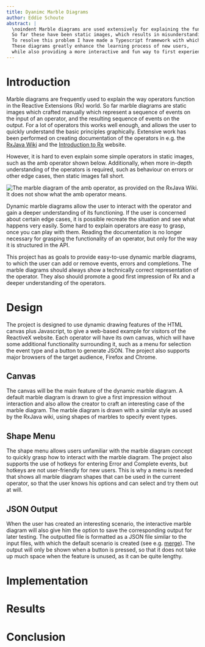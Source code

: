 ```yaml
---
title: Dyanimc Marble Diagrams
author: Eddie Schoute
abstract: |
  \noindent Marble diagrams are used extensively for explaining the functionality of Reactive Extensions (Rx) operators.
  So far these have been static images, which results in misunderstandings among new users of Rx.
  To resolve this problem I have made a Typescript framework with which to build dynamic marble diagrams.
  These diagrams greatly enhance the learning process of new users,
  while also providing a more interactive and fun way to first experience Rx.
---
```


# Introduction
Marble diagrams are frequently used to explain the way operators function in the Reactive Extensions (Rx) world.
So far marble diagrams are static images which crafted manually which represent a sequence of events on the input of an operator,
and the resulting sequence of events on the output.
For a lot of operators this works well enough, and allows the user to quickly understand the basic principles graphically.
Extensive work has been performed on creating documentation of the operators in e.g. the [RxJava Wiki](http://github.com/Netflix/RxJava/wiki) and the [Introduction to Rx](http://www.introtorx.com/) website.

However, it is hard to even explain some simple operators in static images, such as the amb operator shown below.
Additionally, when more in-depth understanding of the operators is required,
such as behaviour on errors or other edge cases,
then static images fall short.

![The marble diagram of the amb operator, as provided on the RxJava Wiki.
It does not show what the amb operator means.](amb.png)

Dynamic marble diagrams allow the user to interact with the operator and gain a deeper understanding of its functioning.
If the user is concerned about certain edge cases, it is possible recreate the situation and see what happens very easily.
Some hard to explain operators are easy to grasp, once you can play with them.
Reading the documentation is no longer necessary for grasping the functionality of an operator,
but only for the way it is structured in the API.

This project has as goals to provide easy-to-use dynamic marble diagrams,
to which the user can add or remove events, errors and completions.
The marble diagrams should always show a technically correct representation of the operator.
They also should promote a good first impression of Rx and a deeper understanding of the operators.

# Design
The project is designed to use dynamic drawing features of the HTML canvas plus Javascript, 
to give a web-based example for visitors of the ReactiveX website.
Each operator will have its own canvas, which will have some additional functionality surrounding it,
such as a menu for selection the event type and a button to generate JSON.
The project also supports major browsers of the target audience, Firefox and Chrome.

## Canvas
The canvas will be the main feature of the dynamic marble diagram.
A default marble diagram is drawn to give a first impression without interaction
and also allow the creator to craft an interesting case of the marble diagram.
The marble diagram is drawn with a similar style as used by the RxJava wiki,
using shapes of marbles to specify event types.

## Shape Menu 
The shape menu allows users unfamiliar with the marble diagram concept to quickly grasp how to interact with the marble diagram.
The project also supports the use of hotkeys for entering Error and Complete events,
but hotkeys are not user-friendly for new users.
This is why a menu is needed that shows all marble diagram shapes that can be used in the current operator,
so that the user knows his options and can select and try them out at will.

## JSON Output
When the user has created an interesting scenario,
the interactive marble diagram will also give him the option to save the corresponding output for later testing.
The outputted file is formatted as a JSON file similar to the input files,
with which the default scenario is created (see e.g. [merge](../operators/premade/merge.json)).
The output will only be shown when a button is pressed, so that it does not take up much space when the feature is unused,
as it can be quite lengthy.

# Implementation

# Results

# Conclusion
